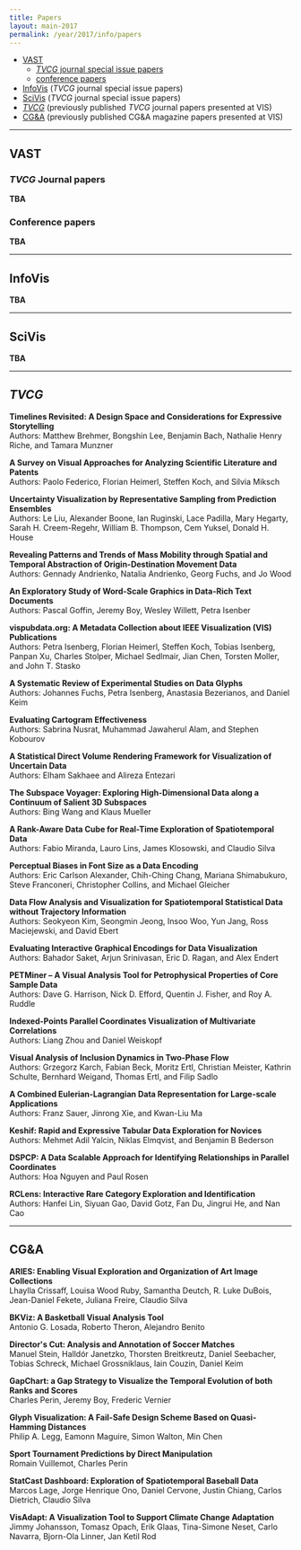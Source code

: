 ```yaml
---
title: Papers
layout: main-2017
permalink: /year/2017/info/papers
---
```

* [VAST](#vast) 
  * [*TVCG* journal special issue papers](#vast-j)
  * [conference papers](#vast-p)
* [InfoVis](#infovis) (*TVCG* journal special issue papers)
* [SciVis](#scivis) (*TVCG* journal special issue papers)
* [*TVCG*](#tvcg) (previously published *TVCG* journal papers presented at VIS)
* [CG&A](#cga) (previously published CG&A magazine papers presented at VIS)

<hr/>

## <a name='vast'></a>VAST

### <a name='vast-j'></a>*TVCG* Journal papers

**TBA**

### <a name='vast-c'></a>Conference papers

**TBA**

<hr/>

## <a name='infovis'></a>InfoVis
**TBA**

<hr/>

## <a name='scivis'></a>SciVis
**TBA**

<hr/>

## <a name='tvcg'></a>*TVCG*

**Timelines Revisited: A Design Space and Considerations for Expressive Storytelling**
<br/>
Authors: Matthew Brehmer, Bongshin Lee, Benjamin Bach, Nathalie Henry Riche, and Tamara Munzner

**A Survey on Visual Approaches for Analyzing Scientific Literature and Patents**
<br/>
Authors: Paolo Federico, Florian Heimerl, Steffen Koch, and Silvia Miksch

**Uncertainty Visualization by Representative Sampling from Prediction Ensembles**
<br/>
Authors: Le Liu, Alexander Boone, Ian Ruginski, Lace Padilla, Mary Hegarty, Sarah H. Creem-Regehr, William B. Thompson, Cem Yuksel, Donald H. House

**Revealing Patterns and Trends of Mass Mobility through Spatial and Temporal Abstraction of Origin-Destination Movement Data**
<br/>
Authors: Gennady Andrienko, Natalia Andrienko, Georg Fuchs, and Jo Wood

**An Exploratory Study of Word-Scale Graphics in Data-Rich Text Documents**
<br/>
Authors: Pascal Goffin, Jeremy Boy, Wesley Willett, Petra Isenber

**vispubdata.org: A Metadata Collection about IEEE Visualization (VIS) Publications**
<br/>
Authors: Petra Isenberg, Florian Heimerl, Steffen Koch, Tobias Isenberg, Panpan Xu, Charles Stolper, Michael Sedlmair, Jian Chen, Torsten Moller, and John T. Stasko

**A Systematic Review of Experimental Studies on Data Glyphs**
<br/>
Authors: Johannes Fuchs, Petra Isenberg, Anastasia Bezerianos, and Daniel Keim

**Evaluating Cartogram Effectiveness**
<br/>
Authors: Sabrina Nusrat, Muhammad Jawaherul Alam, and Stephen Kobourov

**A Statistical Direct Volume Rendering Framework for Visualization of Uncertain Data**
<br/>
Authors: Elham Sakhaee and Alireza Entezari

**The Subspace Voyager: Exploring High-Dimensional Data along a Continuum of Salient 3D Subspaces**
<br/>
Authors: Bing Wang and Klaus Mueller

**A Rank-Aware Data Cube for Real-Time Exploration of Spatiotemporal Data**
<br/>
Authors: Fabio Miranda, Lauro Lins, James Klosowski, and Claudio Silva

**Perceptual Biases in Font Size as a Data Encoding**
<br/>
Authors: Eric Carlson Alexander, Chih-Ching Chang, Mariana Shimabukuro, Steve Franconeri, Christopher Collins, and Michael Gleicher

**Data Flow Analysis and Visualization for Spatiotemporal Statistical Data without Trajectory Information**
<br/>
Authors: Seokyeon Kim, Seongmin Jeong, Insoo Woo, Yun Jang, Ross Maciejewski, and David Ebert

**Evaluating Interactive Graphical Encodings for Data Visualization**
<br/>
Authors: Bahador Saket, Arjun Srinivasan, Eric D. Ragan, and Alex Endert

**PETMiner – A Visual Analysis Tool for Petrophysical Properties of Core Sample Data**
<br/>
Authors: Dave G. Harrison, Nick D. Efford, Quentin J. Fisher, and Roy A. Ruddle

**Indexed-Points Parallel Coordinates Visualization of Multivariate Correlations**
<br/>
Authors: Liang Zhou and Daniel Weiskopf

**Visual Analysis of Inclusion Dynamics in Two-Phase Flow**
<br/>
Authors: Grzegorz Karch, Fabian Beck, Moritz Ertl, Christian Meister, Kathrin Schulte, Bernhard Weigand, Thomas Ertl, and Filip Sadlo

**A Combined Eulerian-Lagrangian Data Representation for Large-scale Applications**
<br/>
Authors: Franz Sauer, Jinrong Xie, and Kwan-Liu Ma

**Keshif: Rapid and Expressive Tabular Data Exploration for Novices**
<br/>
Authors: Mehmet Adil Yalcin, Niklas Elmqvist, and Benjamin B Bederson

**DSPCP: A Data Scalable Approach for Identifying Relationships in Parallel Coordinates**
<br/>
Authors: Hoa Nguyen and Paul Rosen

**RCLens: Interactive Rare Category Exploration and Identification**
<br/>
Authors: Hanfei Lin, Siyuan Gao, David Gotz, Fan Du, Jingrui He, and Nan Cao

<hr/>

## <a name='cga'></a>CG&A

**ARIES: Enabling Visual Exploration and Organization of Art Image Collections**
<br/>
Lhaylla Crissaff, Louisa Wood Ruby, Samantha Deutch, R. Luke DuBois, Jean-Daniel Fekete, Juliana Freire, Claudio Silva

**BKViz: A Basketball Visual Analysis Tool**
<br/>
Antonio G. Losada, Roberto Theron, Alejandro Benito

**Director's Cut: Analysis and Annotation of Soccer Matches**
<br/>
Manuel Stein, Halldór Janetzko, Thorsten Breitkreutz, Daniel Seebacher, Tobias Schreck, Michael Grossniklaus, Iain Couzin, Daniel Keim

**GapChart: a Gap Strategy to Visualize the Temporal Evolution of both Ranks and Scores**
<br/>
Charles Perin, Jeremy Boy, Frederic Vernier

**Glyph Visualization: A Fail-Safe Design Scheme Based on Quasi-Hamming Distances**
<br/>
Philip A. Legg, Eamonn Maguire, Simon Walton, Min Chen

**Sport Tournament Predictions by Direct Manipulation**
<br/>
Romain Vuillemot, Charles Perin

**StatCast Dashboard: Exploration of Spatiotemporal Baseball Data**
<br/>
Marcos Lage, Jorge Henrique Ono, Daniel Cervone, Justin Chiang, Carlos Dietrich, Claudio Silva

**VisAdapt: A Visualization Tool to Support Climate Change Adaptation**
<br/>
Jimmy Johansson, Tomasz Opach, Erik Glaas, Tina-Simone Neset, Carlo Navarra, Bjorn-Ola Linner, Jan Ketil Rod
